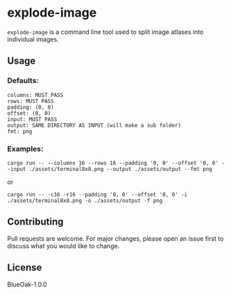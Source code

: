 # explode-image

`explode-image` is a command line tool used to split image atlases into individual images.

## Usage
### Defaults:
```
columns: MUST PASS
rows: MUST PASS
padding: (0, 0)
offset: (0, 0)
input: MUST PASS
output: SAME DIRECTORY AS INPUT (will make a sub folder)
fmt: png
```

### Examples:
```
cargo run -- --columns 16 --rows 16 --padding '0, 0' --offset '0, 0' --input ./assets/terminal8x8.png --output ./assets/output --fmt png
```
or
```
cargo run -- -c16 -r16 --padding '0, 0' --offset '0, 0' -i ./assets/terminal8x8.png -o ./assets/output -f png
```

## Contributing
Pull requests are welcome. For major changes, please open an issue first to discuss what you would like to change.

## License
BlueOak-1.0.0